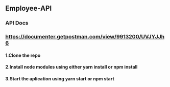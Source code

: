 ## Employee-API
 ### API Docs
 ### https://documenter.getpostman.com/view/9913200/UVJYJJh6
 #### 1.Clone the repo
 #### 2.Install node modules using either yarn install or npm install 
 #### 3.Start the aplication using yarn start or npm start 
